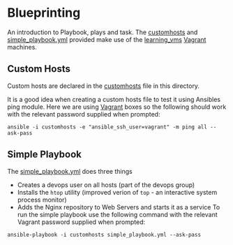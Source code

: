 # Blueprinting
An introduction to Playbook, plays and task. The [customhosts](./customhosts) and [simple_playbook.yml](./simple_playbook.yml) provided
make use of the [learning_vms](../learning_vms) [Vagrant](https://vagrantup.com) machines.

## Custom Hosts
Custom hosts are declared in the [customhosts](./customhosts) file in this directory.

It is a good idea when creating a custom hosts file to test it using Ansibles ping module. Here we
are using [Vagrant](https://vagrantup.com) boxes so the following should work with the relevant
password supplied when prompted:
```
ansible -i customhosts -e "ansible_ssh_user=vagrant" -m ping all --ask-pass
```

## Simple Playbook
The [simple_playbook.yml](./simple_playbook.yml) does three things
* Creates a devops user on all hosts (part of the devops group)
* Installs the `htop` utility (improved verion of `top` - an interactive system process monitor)
* Adds the Nginx repository to Web Servers and starts it as a service
To run the simple playbook use the following command with the relevant Vagrant password supplied
when prompted:
```
ansible-playbook -i customhosts simple_playbook.yml --ask-pass
```
